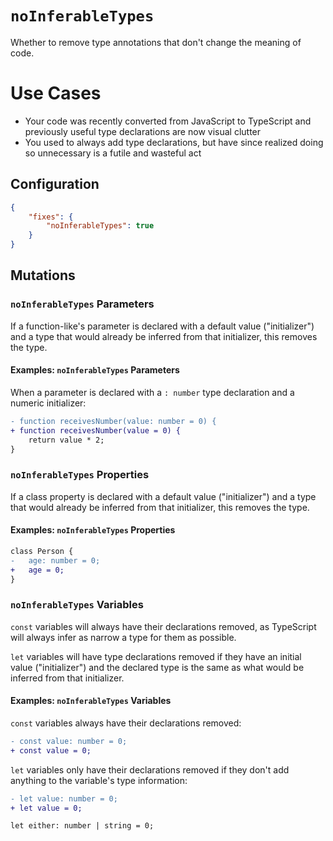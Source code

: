 # `noInferableTypes`

Whether to remove type annotations that don't change the meaning of code.

# Use Cases

* Your code was recently converted from JavaScript to TypeScript and previously useful type declarations are now visual clutter
* You used to always add type declarations, but have since realized doing so unnecessary is a futile and wasteful act

## Configuration

```json
{
    "fixes": {
        "noInferableTypes": true
    }
}
```

## Mutations

### `noInferableTypes` Parameters

If a function-like's parameter is declared with a default value ("initializer") and a type that would already be inferred from that initializer, this removes the type.

#### Examples: `noInferableTypes` Parameters

When a parameter is declared with a `: number` type declaration and a numeric initializer:

```diff
- function receivesNumber(value: number = 0) {
+ function receivesNumber(value = 0) {
    return value * 2; 
}
```

### `noInferableTypes` Properties

If a class property is declared with a default value ("initializer") and a type that would already be inferred from that initializer, this removes the type.

#### Examples: `noInferableTypes` Properties

```diff
class Person {
-   age: number = 0;
+   age = 0;
}
```

### `noInferableTypes` Variables

`const` variables will always have their declarations removed, as TypeScript will always infer as narrow a type for them as possible.

`let` variables will have type declarations removed if they have an initial value ("initializer") and the declared type is the same as what would be inferred from that initializer.

#### Examples: `noInferableTypes` Variables

`const` variables always have their declarations removed:

```diff
- const value: number = 0;
+ const value = 0;
```

`let` variables only have their declarations removed if they don't add anything to the variable's type information:

```diff
- let value: number = 0;
+ let value = 0;

let either: number | string = 0;
```
